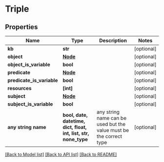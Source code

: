 # Triple


## Properties
Name | Type | Description | Notes
------------ | ------------- | ------------- | -------------
**kb** | **str** |  | [optional] 
**object** | [**Node**](Node.md) |  | [optional] 
**object_is_variable** | **bool** |  | [optional] 
**predicate** | [**Node**](Node.md) |  | [optional] 
**predicate_is_variable** | **bool** |  | [optional] 
**resources** | **[int]** |  | [optional] 
**subject** | [**Node**](Node.md) |  | [optional] 
**subject_is_variable** | **bool** |  | [optional] 
**any string name** | **bool, date, datetime, dict, float, int, list, str, none_type** | any string name can be used but the value must be the correct type | [optional]

[[Back to Model list]](../README.md#documentation-for-models) [[Back to API list]](../README.md#documentation-for-api-endpoints) [[Back to README]](../README.md)


